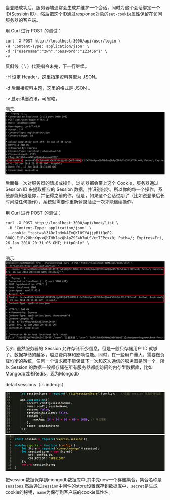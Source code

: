 当登陆成功后，服务器端通常会生成并维护一个会话，同时为这个会话绑定一个ID(Sessioin ID)，然后把这个ID通过response对象的`set-cookie`属性保留在访问服务器的客户端。

用 Curl 进行 POST 的测试：
```
curl -X POST http://localhost:3000/api/user/login \
-H 'Content-Type: application/json' \
-d '{"username":"zwn","password":"123456"}' \
-v
```
反斜线（ \ ）代表指令未完，下一行继续。

-H 设定 Header，这里指定资料类型为 JSON。

-d 后面接资料主题，这里的格式是 JSON 。

-v 显示详细资讯，可省略。

图示:
![图中的`set-cookie`](../pictures/sessions1.png)

后面每一次对服务器的请求或操作，浏览器都会带上这个 Cookie，服务器通过 Session ID 来提取相应的 Session 数据，并识别出你。所以你的每一个操作，系统都能知道是你，并记得之前的你。但是，如果这个会话过期了（比如说登录后长时间没任何操作），系统就需要你重新登录验证一次才能继续操作。

用 Curl 进行 POST 的测试：
```
curl -X POST http://localhost:3000/api/book/list \
 -H 'Content-Type: application/json' \ 
 --cookie "test=s%3ADcIpHmNAExQKl8SYAjjyB1tQeP2-R0OQ.EiFx2UbnXgvxQbTHhIazQbApZSF4b7uLSVctTEPcxx0; Path=/; Expires=Fri, 26 Jan 2018 20:31:06 GMT; HttpOnly" \
 -v
```

图示:
![图中的`cookie`设置](../pictures/sessions2.png)

另外:
虽然服务器的 Session 允许存储不少信息，但是一般只存储用户 ID 就够了。数据存储的越多，越浪费内存和影响性能。同时，在一些用户量大，需要做负载均衡的系统，任何一个请求都不能保证下一次和这次通信的服务器是同一个，所以 Session 的数据一般都存储在所有服务器都能访问的内存型数据库，比如 Mongodb或者Redis，现为Mongodb

detail sessions（in index.js）

![](../pictures/sessions3.png)
![](../pictures/sessions4.png)

把session数据保存到mongodb数据库中,其中先new一个存储集合，集合名称是`sessions`,然后通过`session`中间件的store设置保存到数据库中，`secret`是生成cookie的秘钥，`name`为保存到客户端的cookie属性名。




